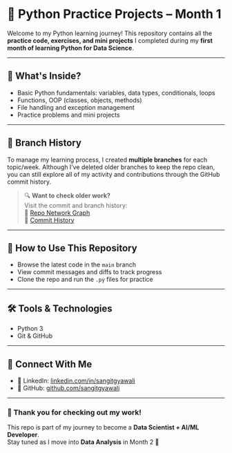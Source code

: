 # 🐍 Python Practice Projects – Month 1

Welcome to my Python learning journey! This repository contains all the **practice code, exercises, and mini projects** I completed during my **first month of learning Python for Data Science**.

---

## 📘 What's Inside?

- Basic Python fundamentals: variables, data types, conditionals, loops
- Functions, OOP (classes, objects, methods)
- File handling and exception management
- Practice problems and mini projects
  
---

## 🔁 Branch History

To manage my learning process, I created **multiple branches** for each topic/week. Although I’ve deleted older branches to keep the repo clean, you can still explore all of my activity and contributions through the GitHub commit history.

> 🔍 **Want to check older work?**  
> Visit the commit and branch history:  
> 🔗 [Repo Network Graph](https://github.com/sangitgyawali/learning_python/network)  
> 🔗 [Commit History](https://github.com/sangitgyawali/learning_python/commits/main)

---

## 📂 How to Use This Repository

- Browse the latest code in the `main` branch
- View commit messages and diffs to track progress
- Clone the repo and run the `.py` files for practice

---

## 🛠️ Tools & Technologies

- Python 3
- Git & GitHub

---

## 🙌 Connect With Me

- 🔗 LinkedIn: [linkedin.com/in/sangitgyawali](https://www.linkedin.com/in/sangitgyawali)  
- 🐙 GitHub: [github.com/sangitgyawali](https://github.com/sangitgyawali)

---

### 🌟 Thank you for checking out my work!  
This repo is part of my journey to become a **Data Scientist + AI/ML Developer**.  
Stay tuned as I move into **Data Analysis** in Month 2 🚀
